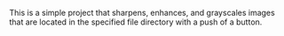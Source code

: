This is a simple project that sharpens, enhances, and grayscales images that are located in the specified file directory with a push of a button.
